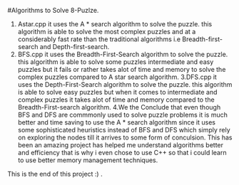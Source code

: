 #Algorithms to Solve 8-Puzlze.

1. Astar.cpp it uses the A * search algorithm to solve the puzzle. this algorithm is able to solve the most complex puzzles and at a considerably fast rate than the traditional algorithms i.e Breadth-first-search and Depth-first-search.
2. BFS.cpp it uses the Breadth-First-Search algorithm to solve the puzzle. this algorithm is able to solve some puzzles intermediate and easy puzzles but it fails or rather takes alot of time and memory to solve the complex puzzles compared to A star search algorithm. 
3.DFS.cpp it uses the Depth-First-Search algorithm to solve the puzzle. this algorithm is able to solve easy puzzles but when it comes to intermediate and complex puzzles it takes alot of time and memory compared to the Breadth-First-search algorithm.
4.We the Conclude that even though BFS and DFS are commmonly used to solve puzzle problems it is much better and time saving to use the A * search algorithm since it uses some sophisticated heuristics instead of BFS and DFS which simply rely on exploring the nodes till it arrives to some form of conculsion. This has been an amazing project has helped me understand algorithms better and efficiency that is why i even chose to use C++ so that i could learn to use  better memory management techniques.

This is the end of this project :) .
 

